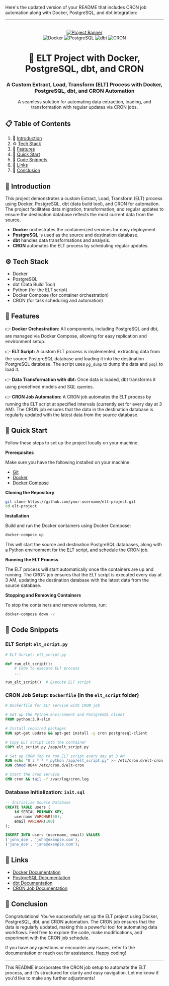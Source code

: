 Here's the updated version of your README that includes CRON job automation along with Docker, PostgreSQL, and dbt integration:

---

<div align="center"> <br /> 
  <a href="https://youtu.be/zgGhzuBZOQg" target="_blank">
    <img src="./public/assets/images/tickethub.png" alt="Project Banner" /> 
  </a> <br /> 
  <div>
    <img src="https://img.shields.io/badge/-Docker-blue?style=for-the-badge&logo=docker&logoColor=white&color=2496ED" alt="Docker" /> 
    <img src="https://img.shields.io/badge/-PostgreSQL-blue?style=for-the-badge&logo=postgresql&logoColor=white&color=336791" alt="PostgreSQL" /> 
    <img src="https://img.shields.io/badge/-dbt-black?style=for-the-badge&logo=dbt&logoColor=white&color=2D3748" alt="dbt" />
    <img src="https://img.shields.io/badge/-CRON-green?style=for-the-badge&logo=linux&logoColor=white&color=2E8B57" alt="CRON" />
  </div>
  <h1 align="center">🔄 ELT Project with Docker, PostgreSQL, dbt, and CRON</h1>
  <h3 align="center">A Custom Extract, Load, Transform (ELT) Process with Docker, PostgreSQL, dbt, and CRON Automation</h3>
  <p align="center">A seamless solution for automating data extraction, loading, and transformation with regular updates via CRON jobs.</p> 
</div>

## 📋 <a name="table">Table of Contents</a>

1. 🤖 [Introduction](#introduction)
2. ⚙️ [Tech Stack](#tech-stack)
3. 🔋 [Features](#features)
4. 🤸 [Quick Start](#quick-start)
5. 📝 [Code Snippets](#snippets)
6. 🔗 [Links](#links)
7. 🚀 [Conclusion](#more)

## <a name="introduction">🤖 Introduction</a>

This project demonstrates a custom Extract, Load, Transform (ELT) process using Docker, PostgreSQL, dbt (data build tool), and CRON for automation. The project facilitates data migration, transformation, and regular updates to ensure the destination database reflects the most current data from the source.

- **Docker** orchestrates the containerized services for easy deployment.
- **PostgreSQL** is used as the source and destination database.
- **dbt** handles data transformations and analysis.
- **CRON** automates the ELT process by scheduling regular updates.

## <a name="tech-stack">⚙️ Tech Stack</a>

- Docker
- PostgreSQL
- dbt (Data Build Tool)
- Python (for the ELT script)
- Docker Compose (for container orchestration)
- CRON (for task scheduling and automation)

## <a name="features">🔋 Features</a>

👉 **Docker Orchestration:** All components, including PostgreSQL and dbt, are managed via Docker Compose, allowing for easy replication and environment setup.

👉 **ELT Script:** A custom ELT process is implemented, extracting data from the source PostgreSQL database and loading it into the destination PostgreSQL database. The script uses `pg_dump` to dump the data and `psql` to load it.

👉 **Data Transformation with dbt:** Once data is loaded, dbt transforms it using predefined models and SQL queries.

👉 **CRON Job Automation:** A CRON job automates the ELT process by running the ELT script at specified intervals (currently set for every day at 3 AM). The CRON job ensures that the data in the destination database is regularly updated with the latest data from the source database.

## <a name="quick-start">🤸 Quick Start</a>

Follow these steps to set up the project locally on your machine.

**Prerequisites**

Make sure you have the following installed on your machine:

- [Git](https://git-scm.com/)
- [Docker](https://www.docker.com/get-started)
- [Docker Compose](https://docs.docker.com/compose/)

**Cloning the Repository**

```bash
git clone https://github.com/your-username/elt-project.git
cd elt-project
```

**Installation**

Build and run the Docker containers using Docker Compose:

```bash
docker-compose up
```

This will start the source and destination PostgreSQL databases, along with a Python environment for the ELT script, and schedule the CRON job.

**Running the ELT Process**

The ELT process will start automatically once the containers are up and running. The CRON job ensures that the ELT script is executed every day at 3 AM, updating the destination database with the latest data from the source database.

**Stopping and Removing Containers**

To stop the containers and remove volumes, run:

```bash
docker-compose down -v
```

## <a name="snippets">📝 Code Snippets</a>

### ELT Script: `elt_script.py`

```python
# ELT Script: elt_script.py

def run_elt_script():
    # Code to execute ELT process
    ...

run_elt_script()  # Execute ELT script
```

### CRON Job Setup: `Dockerfile` (in the `elt_script` folder)

```Dockerfile
# Dockerfile for ELT service with CRON job

# Set up the Python environment and PostgreSQL client
FROM python:3.9-slim

# Install required packages
RUN apt-get update && apt-get install -y cron postgresql-client

# Copy ELT script into the container
COPY elt_script.py /app/elt_script.py

# Set up CRON job to run ELT script every day at 3 AM
RUN echo "0 3 * * * python /app/elt_script.py" >> /etc/cron.d/elt-cron
RUN chmod 0644 /etc/cron.d/elt-cron

# Start the cron service
CMD cron && tail -f /var/log/cron.log
```

### Database Initialization: `init.sql`

```sql
-- Initialize Source Database
CREATE TABLE users (
    id SERIAL PRIMARY KEY,
    username VARCHAR(50),
    email VARCHAR(100)
);

INSERT INTO users (username, email) VALUES
('john_doe', 'john@example.com'),
('jane_doe', 'jane@example.com');
```

## <a name="links">🔗 Links</a>

- [Docker Documentation](https://docs.docker.com/)
- [PostgreSQL Documentation](https://www.postgresql.org/docs/)
- [dbt Documentation](https://docs.getdbt.com/)
- [CRON Job Documentation](https://en.wikipedia.org/wiki/Cron)

## <a name="more">🚀 Conclusion</a>

Congratulations! You've successfully set up the ELT project using Docker, PostgreSQL, dbt, and CRON automation. The CRON job ensures that the data is regularly updated, making this a powerful tool for automating data workflows. Feel free to explore the code, make modifications, and experiment with the CRON job schedule.

If you have any questions or encounter any issues, refer to the documentation or reach out for assistance. Happy coding!

---

This README incorporates the CRON job setup to automate the ELT process, and it’s structured for clarity and easy navigation. Let me know if you'd like to make any further adjustments!